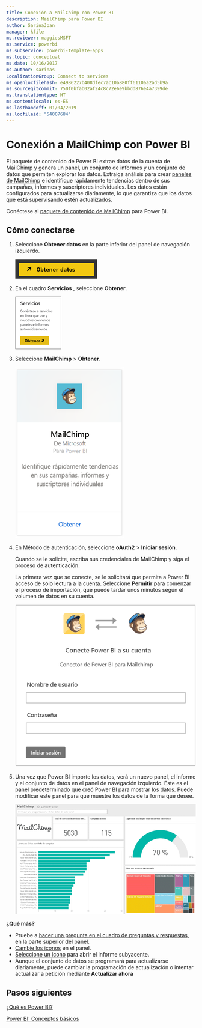 ```yaml
---
title: Conexión a MailChimp con Power BI
description: MailChimp para Power BI
author: SarinaJoan
manager: kfile
ms.reviewer: maggiesMSFT
ms.service: powerbi
ms.subservice: powerbi-template-apps
ms.topic: conceptual
ms.date: 10/16/2017
ms.author: sarinas
LocalizationGroup: Connect to services
ms.openlocfilehash: e4986227b408dfec7ac10a880ff6110aa2ad5b9a
ms.sourcegitcommit: 750f0bfab02af24c8c72e6e9bbdd876e4a7399de
ms.translationtype: HT
ms.contentlocale: es-ES
ms.lasthandoff: 01/04/2019
ms.locfileid: "54007684"
---
```

# <a name="connect-to-mailchimp-with-power-bi"></a>Conexión a MailChimp con Power BI
El paquete de contenido de Power BI extrae datos de la cuenta de MailChimp y genera un panel, un conjunto de informes y un conjunto de datos que permiten explorar los datos. Extraiga análisis para crear [paneles de MailChimp](https://powerbi.microsoft.com/integrations/mailchimp) e identifique rápidamente tendencias dentro de sus campañas, informes y suscriptores individuales. Los datos están configurados para actualizarse diariamente, lo que garantiza que los datos que está supervisando estén actualizados.

Conéctese al [paquete de contenido de MailChimp](https://app.powerbi.com/getdata/services/mailchimp) para Power BI.

## <a name="how-to-connect"></a>Cómo conectarse
1. Seleccione **Obtener datos** en la parte inferior del panel de navegación izquierdo.
   
    ![](media/service-connect-to-mailchimp/pbi_getdata.png)
2. En el cuadro **Servicios** , seleccione **Obtener**.
   
   ![](media/service-connect-to-mailchimp/pbi_getservices.png)
3. Seleccione **MailChimp** \> **Obtener**.
   
   ![](media/service-connect-to-mailchimp/mailchimp.png)
4. En Método de autenticación, seleccione **oAuth2** \> **Iniciar sesión**.
   
    Cuando se le solicite, escriba sus credenciales de MailChimp y siga el proceso de autenticación.
   
    La primera vez que se conecte, se le solicitará que permita a Power BI acceso de solo lectura a la cuenta. Seleccione **Permitir** para comenzar el proceso de importación, que puede tardar unos minutos según el volumen de datos en su cuenta.
   
    ![](media/service-connect-to-mailchimp/allow.png)
5. Una vez que Power BI importe los datos, verá un nuevo panel, el informe y el conjunto de datos en el panel de navegación izquierdo. Este es el panel predeterminado que creó Power BI para mostrar los datos. Puede modificar este panel para que muestre los datos de la forma que desee.
   
   ![](media/service-connect-to-mailchimp/pbi_mailchimpnewdash.png)

**¿Qué más?**

* Pruebe a [hacer una pregunta en el cuadro de preguntas y respuestas](consumer/end-user-q-and-a.md), en la parte superior del panel.
* [Cambie los iconos](service-dashboard-edit-tile.md) en el panel.
* [Seleccione un icono](consumer/end-user-tiles.md) para abrir el informe subyacente.
* Aunque el conjunto de datos se programará para actualizarse diariamente, puede cambiar la programación de actualización o intentar actualizar a petición mediante **Actualizar ahora**

## <a name="next-steps"></a>Pasos siguientes
[¿Qué es Power BI?](power-bi-overview.md)

[Power BI: Conceptos básicos](consumer/end-user-basic-concepts.md)

